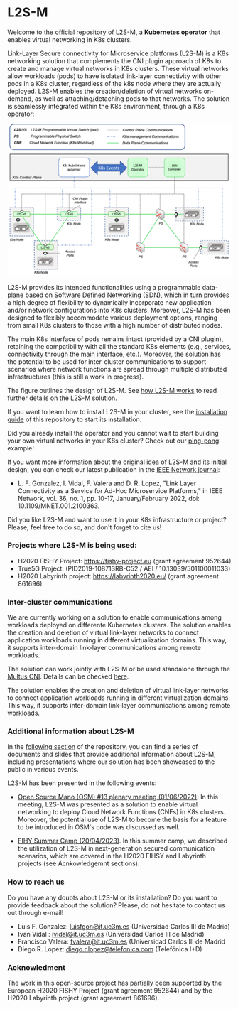 # L2S-M 
Welcome to the official repository of L2S-M, a **Kubernetes operator** that enables virtual networking in K8s clusters.

Link-Layer Secure connectivity for Microservice platforms (L2S-M) is a K8s networking solution that complements the CNI plugin approach of K8s to create and manage virtual networks in K8s clusters. These virtual networks allow workloads (pods) to have isolated link-layer connectivity with other pods in a K8s cluster, regardless of the k8s node where they are actually deployed. L2S-M enables the creation/deletion of virtual networks on-demand, as well as attaching/detaching pods to that networks. The solution is seamlessly integrated within the K8s environment, through a K8s operator:

![alt text](https://github.com/Networks-it-uc3m/L2S-M/blob/main/v1_architecture.png?raw=true)

L2S-M provides its intended functionalities using a programmable data-plane based on Software Defined Networking (SDN), which in turn provides a high degree of flexibility to dynamically incorporate new application and/or network configurations into K8s clusters. Moreover, L2S-M has been designed to flexibly accommodate various deployment options, ranging from small K8s clusters to those with a high number of distributed nodes. 

The main K8s interface of pods remains intact (provided by a CNI plugin), retaining the compatibility with all the standard K8s elements (e.g., services, connectivity through the main interface, etc.). Moreover, the solution has the potential to be used for inter-cluster communications to support scenarios where network functions are spread through multiple distributed infrastructures (this is still a work in progress).  

The figure outlines the design of L2S-M. See [how L2S-M works](https://github.com/Networks-it-uc3m/L2S-M/tree/main/K8s) to read further details on the L2S-M solution.

If you want to learn how to install L2S-M in your cluster, see the [installation guide](https://github.com/Networks-it-uc3m/L2S-M/tree/main/operator) of this repository to start its installation.

Did you already install the operator and  you cannot wait to start building your own virtual networks in your K8s cluster? Check out our [ping-pong](https://github.com/Networks-it-uc3m/L2S-M/tree/main/descriptors) example!

If you want more information about the original idea of L2S-M and its initial design, you can check our latest publication in the [IEEE Network journal](https://ieeexplore.ieee.org/document/9740640):

- L. F. Gonzalez, I. Vidal, F. Valera and D. R. Lopez, "Link Layer Connectivity as a Service for Ad-Hoc Microservice Platforms," in IEEE Network, vol. 36, no. 1, pp. 10-17, January/February 2022, doi: 10.1109/MNET.001.2100363.

Did you like L2S-M and want to use it in your K8s infrastructure or project? Please, feel free to do so, and don't forget to cite us! 

### Projects where L2S-M is being used:
- H2020 FISHY Project: https://fishy-project.eu (grant agreement 952644) 
- True5G Project: (PID2019-108713RB-C52 / AEI / 10.13039/501100011033)
- H2020 Labyrinth project: https://labyrinth2020.eu/ (grant agreement 861696).

### Inter-cluster communications
We are currently working on a solution to enable communications among workloads deployed on differente Kubernetes clusters. The solution enables the creation and deletion of virtual link-layer networks to connect application workloads running in different virtualization domains. This way, it supports inter-domain link-layer communications among remote workloads.  

The solution can work jointly with L2S-M or be used standalone through the [Multus CNI](https://github.com/k8snetworkplumbingwg/multus-cni). Details can be checked [here](https://github.com/Networks-it-uc3m/snd-based-inter-cluster-communications/blob/main/README.md).

The solution enables the creation and deletion of virtual link-layer networks to connect application workloads running in different virtualization domains. This way, it supports inter-domain link-layer communications among remote workloads.

### Additional information about L2S-M
In the [following section](https://github.com/Networks-it-uc3m/L2S-M/tree/main/additional%20info) of the repository, you can find a series of documents and slides that provide additional information about L2S-M, including presentations where our solution has been showcased to the public in various events.

L2S-M has been presented in the following events:

* [Open Source Mano (OSM) #13 plenary meeting (01/06/2022)](https://github.com/Networks-it-uc3m/L2S-M/blob/main/additional%20info/OSM%2313%20Plenary%20Meeting.pdf): In this meeting, L2S-M was presented as a solution to enable virtual networking to deploy Cloud Network Functions (CNFs) in K8s clusters. Moreover, the potential use of L2S-M to become the basis for a feature to be introduced in OSM's code was discussed as well.

* [FIHY Summer Camp (20/04/2023)](https://drcn2023.upc.edu/FISHYSummerCamp.html). In this summer camp, we described the utilization of L2S-M in next-generation secured communication scenarios, which are covered in the H2020 FIHSY and Labyrinth projects (see Acnkowledgemnt sections).

### How to reach us

Do you have any doubts about L2S-M or its installation? Do you want to provide feedback about the solution? Please, do not hesitate to contact us out through e-mail!
- Luis F. Gonzalez: luisfgon@it.uc3m.es (Universidad Carlos III de Madrid)
- Ivan Vidal : ividal@it.uc3m.es (Universidad Carlos III de Madrid)
- Francisco Valera: fvalera@it.uc3m.es (Universidad Carlos III de Madrid
- Diego R. Lopez: diego.r.lopez@telefonica.com (Telefónica I+D)

### Acknowledment
The work in this open-source project has partially been supported by the European H2020 FISHY Project (grant agreement 952644) and by the H2020 Labyrinth project (grant agreement 861696).
